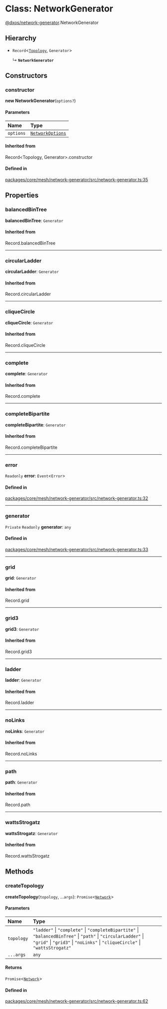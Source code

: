 # Class: NetworkGenerator

[@dxos/network-generator](../modules/dxos_network_generator.md).NetworkGenerator

## Hierarchy

- `Record`<[`Topology`](../types/dxos_network_generator.Topology.md), `Generator`\>

  ↳ **`NetworkGenerator`**

## Constructors

### constructor

**new NetworkGenerator**(`options?`)

#### Parameters

| Name | Type |
| :------ | :------ |
| `options` | [`NetworkOptions`](../interfaces/dxos_network_generator.NetworkOptions.md) |

#### Inherited from

Record<Topology, Generator\>.constructor

#### Defined in

[packages/core/mesh/network-generator/src/network-generator.ts:35](https://github.com/dxos/dxos/blob/main/packages/core/mesh/network-generator/src/network-generator.ts#L35)

## Properties

### balancedBinTree

 **balancedBinTree**: `Generator`

#### Inherited from

Record.balancedBinTree

___

### circularLadder

 **circularLadder**: `Generator`

#### Inherited from

Record.circularLadder

___

### cliqueCircle

 **cliqueCircle**: `Generator`

#### Inherited from

Record.cliqueCircle

___

### complete

 **complete**: `Generator`

#### Inherited from

Record.complete

___

### completeBipartite

 **completeBipartite**: `Generator`

#### Inherited from

Record.completeBipartite

___

### error

 `Readonly` **error**: `Event`<`Error`\>

#### Defined in

[packages/core/mesh/network-generator/src/network-generator.ts:32](https://github.com/dxos/dxos/blob/main/packages/core/mesh/network-generator/src/network-generator.ts#L32)

___

### generator

 `Private` `Readonly` **generator**: `any`

#### Defined in

[packages/core/mesh/network-generator/src/network-generator.ts:33](https://github.com/dxos/dxos/blob/main/packages/core/mesh/network-generator/src/network-generator.ts#L33)

___

### grid

 **grid**: `Generator`

#### Inherited from

Record.grid

___

### grid3

 **grid3**: `Generator`

#### Inherited from

Record.grid3

___

### ladder

 **ladder**: `Generator`

#### Inherited from

Record.ladder

___

### noLinks

 **noLinks**: `Generator`

#### Inherited from

Record.noLinks

___

### path

 **path**: `Generator`

#### Inherited from

Record.path

___

### wattsStrogatz

 **wattsStrogatz**: `Generator`

#### Inherited from

Record.wattsStrogatz

## Methods

### createTopology

**createTopology**(`topology`, ...`args`): `Promise`<[`Network`](dxos_network_generator.Network.md)\>

#### Parameters

| Name | Type |
| :------ | :------ |
| `topology` | ``"ladder"`` \| ``"complete"`` \| ``"completeBipartite"`` \| ``"balancedBinTree"`` \| ``"path"`` \| ``"circularLadder"`` \| ``"grid"`` \| ``"grid3"`` \| ``"noLinks"`` \| ``"cliqueCircle"`` \| ``"wattsStrogatz"`` |
| `...args` | `any` |

#### Returns

`Promise`<[`Network`](dxos_network_generator.Network.md)\>

#### Defined in

[packages/core/mesh/network-generator/src/network-generator.ts:62](https://github.com/dxos/dxos/blob/main/packages/core/mesh/network-generator/src/network-generator.ts#L62)
